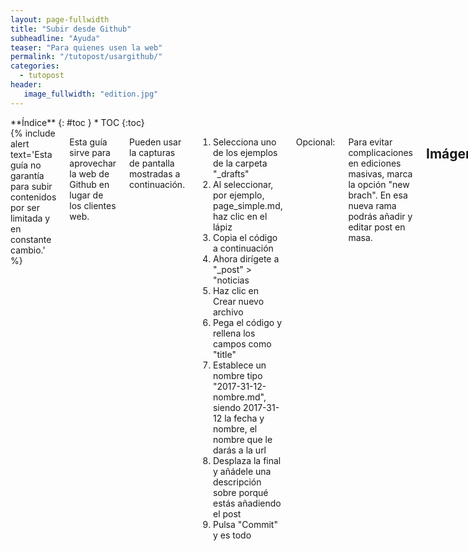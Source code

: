 ```yaml
---
layout: page-fullwidth
title: "Subir desde Github"
subheadline: "Ayuda"
teaser: "Para quienes usen la web"
permalink: "/tutopost/usargithub/"
categories:
  - tutopost
header:
   image_fullwidth: "edition.jpg"
---
```

<div class="row">
<div class="medium-4 medium-push-8 columns" markdown="1">
<div class="panel radius" markdown="1">
**Índice**
{: #toc }
*  TOC
{:toc}
</div>
</div><!-- /.medium-4.columns -->

<div class="medium-8 medium-pull-4 columns" markdown="1">
{% include alert text='Esta guía no garantía para subir contenidos por ser limitada y en constante cambio.' %}

Esta guía sirve para aprovechar la web de Github en lugar de los clientes web.

Pueden usar la capturas de pantalla mostradas a continuación.

1. Selecciona uno de los ejemplos de la carpeta "_drafts"
2. Al seleccionar, por ejemplo, page_simple.md, haz clic en el lápiz
3. Copia el código a continuación
4. Ahora dirígete a "_post" > "noticias
5. Haz clic en Crear nuevo archivo
6. Pega el código y rellena los campos como "title"
7. Establece un nombre tipo "2017-31-12-nombre.md", siendo 2017-31-12 la fecha y nombre, el nombre que le darás a la url
8. Desplaza la final y añádele una descripción sobre porqué estás añadiendo el post
9. Pulsa "Commit" y es todo

Opcional:

Para evitar complicaciones en ediciones masivas, marca la opción "new brach". En esa nueva rama podrás añadir y editar post en masa.


## Imágenes

<!--more-->

<div class="row">
    <div class="medium-4 columns t30">
    <img src="{{ site.urlimg }}ayuda-github-1.png" alt="">
    </div><!-- /.medium-4.columns -->

    <div class="medium-4 columns t30">
      <img src="{{ site.urlimg }}ayuda-github-2.png" alt="">
    </div><!-- /.medium-4.columns -->

    <div class="medium-4 columns t30">
      <img src="{{ site.urlimg }}ayuda-github-3.png" alt="">
    </div><!-- /.medium-4.columns -->

</div><!-- /.row -->


<div class="row">
    <div class="medium-8 columns t30">
    <img src="{{ site.urlimg }}ayuda-github-4.png" alt="">
    </div><!-- /.medium-8.columns -->

    <div class="medium-4 columns t30">
      <img src="{{ site.urlimg }}ayuda-github-5.png" alt="">
      <img class="t30" src="{{ site.urlimg }}ayuda-github-5.png" alt="">
    </div><!-- /.medium-4.columns -->

</div><!-- /.row -->

## Agradecimientos

Las imágenes mostradas tienden a ser capturas de Github.

</div><!-- /.medium-8.columns -->
</div><!-- /.row -->
